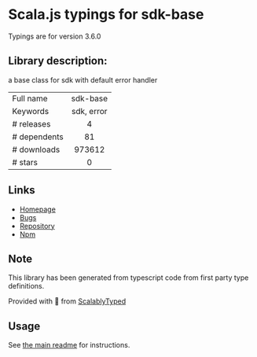 
# Scala.js typings for sdk-base

Typings are for version 3.6.0

## Library description:
a base class for sdk with default error handler

|                    |                 |
| ------------------ | :-------------: |
| Full name          | sdk-base |
| Keywords           | sdk, error |
| # releases         | 4 |
| # dependents       | 81 |
| # downloads        | 973612 |
| # stars            | 0 |

## Links
- [Homepage](https://github.com/node-modules/sdk-base#readme)
- [Bugs](https://github.com/node-modules/sdk-base/issues)
- [Repository](https://github.com/node-modules/sdk-base)
- [Npm](https://www.npmjs.com/package/sdk-base)
    


## Note
This library has been generated from typescript code from first party type definitions.

Provided with :purple_heart: from [ScalablyTyped](https://github.com/oyvindberg/ScalablyTyped)

## Usage
See [the main readme](../../readme.md) for instructions.


